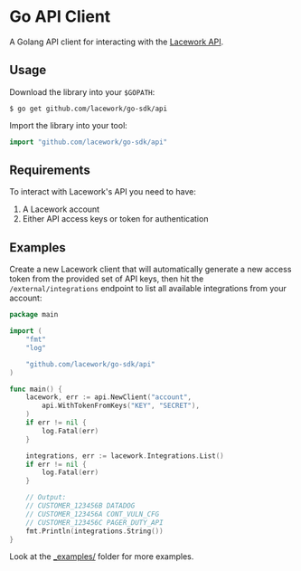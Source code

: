 # Go API Client

A Golang API client for interacting with the [Lacework API](https://support.lacework.com/hc/en-us/categories/360002496114-Lacework-API-).

## Usage

Download the library into your `$GOPATH`:

    $ go get github.com/lacework/go-sdk/api

Import the library into your tool:

```go
import "github.com/lacework/go-sdk/api"
```

## Requirements

To interact with Lacework's API you need to have:

1. A Lacework account
2. Either API access keys or token for authentication

## Examples

Create a new Lacework client that will automatically generate a new access token
from the provided set of API keys, then hit the `/external/integrations` endpoint
to list all available integrations from your account:
```go
package main

import (
	"fmt"
	"log"

	"github.com/lacework/go-sdk/api"
)

func main() {
	lacework, err := api.NewClient("account",
		api.WithTokenFromKeys("KEY", "SECRET"),
	)
	if err != nil {
		log.Fatal(err)
	}

	integrations, err := lacework.Integrations.List()
	if err != nil {
		log.Fatal(err)
	}

	// Output:
	// CUSTOMER_123456B DATADOG
	// CUSTOMER_123456A CONT_VULN_CFG
	// CUSTOMER_123456C PAGER_DUTY_API
	fmt.Println(integrations.String())
}
```

Look at the [_examples/](_examples/) folder for more examples.
